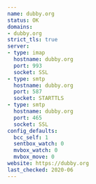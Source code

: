 ```yaml
---
name: dubby.org
status: OK
domains:
- dubby.org
strict_tls: true
server:
- type: imap
  hostname: dubby.org
  port: 993
  socket: SSL
- type: smtp
  hostname: dubby.org
  port: 587
  socket: STARTTLS
- type: smtp
  hostname: dubby.org
  port: 465
  socket: SSL
config_defaults:
  bcc_self: 1
  sentbox_watch: 0
  mvbox_watch: 0
  mvbox_move: 0
website: https://dubby.org
last_checked: 2020-06
---
```

